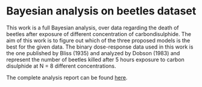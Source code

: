 # Bayesian analysis on beetles dataset
This work is a full Bayesian analysis, over data regarding the death of beetles after exposure of different concentration of carbondisulphide. The aim of this work is to figure out which of the three proposed models is the best for the given data. 
The binary dose-response data used in this work is the one published by Bliss (1935) and analyzed by Dobson (1983) and represent the number of beetles killed after 5 hours exposure to carbon disulphide at N = 8 different concentrations.   

The complete analysis report can be found [here](https://github.com/fabiomontello/Bayesian-analysis-on-beetles-dataset/blob/master/FinalProject-SDSII.pdf).
